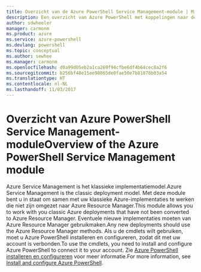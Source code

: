 ```yaml
---
title: Overzicht van de Azure PowerShell Service Management-module | Microsoft Docs
description: Een overzicht van Azure PowerShell met koppelingen naar de installatie en configuratie.
author: sdwheeler
manager: carmonm
ms.product: azure
ms.service: azure-powershell
ms.devlang: powershell
ms.topic: conceptual
ms.author: sewhee
ms.manager: carmonm
ms.openlocfilehash: d9a99d05eb2a1ca269f94cfbe6df4b64cec8a2f6
ms.sourcegitcommit: b256bf48e15ee98865de0fae50e7b81878b03a54
ms.translationtype: HT
ms.contentlocale: nl-NL
ms.lasthandoff: 11/03/2017
---
```

# <a name="overview-of-the-azure-powershell-service-management-module"></a><span data-ttu-id="1218d-103">Overzicht van Azure PowerShell Service Management-module</span><span class="sxs-lookup"><span data-stu-id="1218d-103">Overview of the Azure PowerShell Service Management module</span></span>

<span data-ttu-id="1218d-104">Azure Service Management is het klassieke implementatiemodel.</span><span class="sxs-lookup"><span data-stu-id="1218d-104">Azure Service Management is the classic deployment model.</span></span> <span data-ttu-id="1218d-105">Met deze module bent u in staat om samen met uw klassieke Azure-implementaties te werken die niet zijn omgezet naar Azure Resource Manager.</span><span class="sxs-lookup"><span data-stu-id="1218d-105">This module allows you to work with you classic Azure deployments that have not been converted to Azure Resource Manager.</span></span> <span data-ttu-id="1218d-106">Eventuele nieuwe implementaties moeten van Azure Resource Manager gebruikmaken.</span><span class="sxs-lookup"><span data-stu-id="1218d-106">Any new deployments should use the Azure Resource Manager methods.</span></span> <span data-ttu-id="1218d-107">Als u de cmdlets wilt gebruiken, moet u Azure PowerShell installeren en configureren, zodat dit met uw account is verbonden.</span><span class="sxs-lookup"><span data-stu-id="1218d-107">To use the cmdlets, you need to install and configure Azure PowerShell to connect it to your account.</span></span> <span data-ttu-id="1218d-108">Zie [Azure PowerShell installeren en configureren](install-azure-ps.md) voor meer informatie.</span><span class="sxs-lookup"><span data-stu-id="1218d-108">For more information, see [Install and configure Azure PowerShell](install-azure-ps.md).</span></span>
